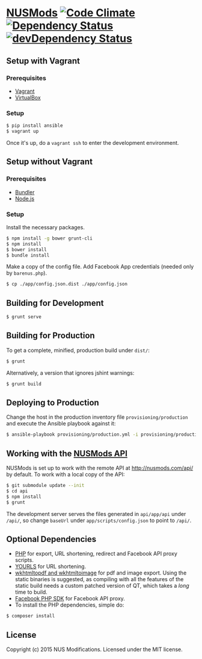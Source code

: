 # [NUSMods](http://nusmods.com) [![Code Climate](http://img.shields.io/codeclimate/github/nusmodifications/nusmods.svg)](https://codeclimate.com/github/nusmodifications/nusmods) [![Dependency Status](http://img.shields.io/david/nusmodifications/nusmods.svg)](https://david-dm.org/nusmodifications/nusmods) [![devDependency Status](http://img.shields.io/david/dev/nusmodifications/nusmods.svg)](https://david-dm.org/nusmodifications/nusmods#info=devDependencies)

## Setup with Vagrant

### Prerequisites

- [Vagrant](http://www.vagrantup.com/)
- [VirtualBox](https://www.virtualbox.org/)

### Setup

```bash
$ pip install ansible
$ vagrant up
```

Once it's up, do a `vagrant ssh` to enter the development environment.

## Setup without Vagrant

### Prerequisites

- [Bundler](http://bundler.io/)
- [Node.js](http://nodejs.org)

### Setup

Install the necessary packages.
```bash
$ npm install -g bower grunt-cli
$ npm install
$ bower install
$ bundle install
```

Make a copy of the config file. Add Facebook App credentials (needed only by `barenus.php`).
```bash
$ cp ./app/config.json.dist ./app/config.json
```

## Building for Development

```bash
$ grunt serve
```

## Building for Production

To get a complete, minified, production build under `dist/`:

```bash
$ grunt
```

Alternatively, a version that ignores jshint warnings:

```bash
$ grunt build
```

## Deploying to Production

Change the host in the production inventory file `provisioning/production` and
execute the Ansible playbook against it:

```bash
$ ansible-playbook provisioning/production.yml -i provisioning/production
```

## Working with the [NUSMods API](https://github.com/nusmodifications/nusmods-api)

NUSMods is set up to work with the remote API at http://nusmods.com/api/ by
default. To work with a local copy of the API:

```bash
$ git submodule update --init
$ cd api
$ npm install
$ grunt
```

The development server serves the files generated in `api/app/api` under
`/api/`, so change `baseUrl` under `app/scripts/config.json` to point to
`/api/`.

## Optional Dependencies

- [PHP](http://www.php.net) for export, URL shortening, redirect and Facebook API proxy scripts.
- [YOURLS](http://yourls.org/) for URL shortening.
- [wkhtmltopdf and wkhtmltoimage](http://wkhtmltopdf.org/) for pdf
  and image export. Using the static binaries is suggested, as compiling with
  all the features of the static build needs a custom patched version of QT,
  which takes a *long* time to build.
- [Facebook PHP SDK](https://github.com/facebook/facebook-php-sdk-v4) for Facebook API proxy.
- To install the PHP dependencies, simple do:
```bash
$ composer install
```

## License

Copyright (c) 2015 NUS Modifications. Licensed under the MIT license.
